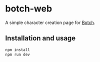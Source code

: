 # botch-web

A simple character creation page for [Botch](https://github.com/tiltowait/botch).

## Installation and usage

```sh
npm install
npm run dev
```
